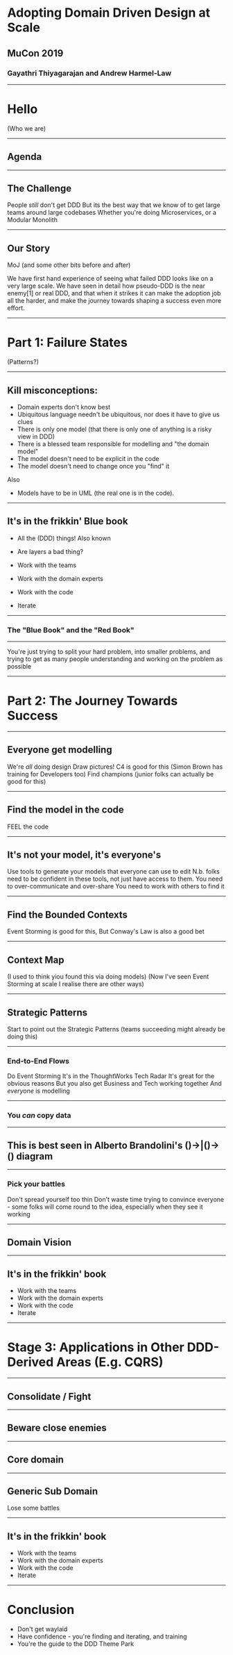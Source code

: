 # Adopting Domain Driven Design at Scale
## MuCon 2019
### Gayathri Thiyagarajan and Andrew Harmel-Law

---

# Hello
(Who we are)

---

## Agenda

---

## The Challenge

People _still_ don't get DDD
But its the best way that we know of to get large teams around large codebases
Whether you're doing Microservices, or a Modular Monolith

---

## Our Story

MoJ (and some other bits before and after)

We have first hand experience of seeing what failed DDD looks like on a very large scale. We have seen in detail how pseudo-DDD is the near enemy[1] or real DDD, and that when it strikes it can make the adoption job all the harder, and make the journey towards shaping a success even more effort.

---

# Part 1: Failure States
(Patterns?)

---

## Kill misconceptions:
* Domain experts don't know best
* Ubiquitous language needn't be ubiquitous, nor does it have to give us clues
* There is only one model (that there is only one of anything is a risky view in DDD)
* There is a blessed team responsible for modelling and "the domain model"
* The model doesn't need to be explicit in the code
* The model doesn't need to change once you "find" it

Also
* Models have to be in UML (the real one is in the code).

---


## It's in the frikkin' Blue book

* All the (DDD) things! Also known
* Are layers a bad thing?

* Work with the teams
* Work with the domain experts
* Work with the code
* Iterate

---

### The "Blue Book" and the "Red Book"

---

You're just trying to split your hard problem, into smaller problems, 
and trying to get as many people understanding and working on the problem as possible

---

# Part 2: The Journey Towards Success

---

## Everyone get modelling

We're _all_ doing design
Draw pictures!
C4 is good for this (Simon Brown has training for Developers too)
Find champions (junior folks can actually be good for this)

---

## Find the model in the code

FEEL the code

---

## It's not your model, it's everyone's

Use tools to generate your models that everyone can use to edit
N.b. folks need to be confident in these tools, not just have access to them.
You need to over-communicate and over-share
You need to work with others to find it

---

## Find the Bounded Contexts

Event Storming is good for this, 
But Conway's Law is also a good bet

---

## Context Map

(I used to think yiou found this via doing models)
(Now I've seen Event Storming at scale I realise there are other ways)

---

## Strategic Patterns

Start to point out the Strategic Patterns (teams succeeding might already be doing this)

---

### End-to-End Flows

Do Event Storming
It's in the ThoughtWorks Tech Radar
It's great for the obvious reasons
But you also get Business and Tech working together
And _everyone_ is modelling

---

### You _can_ copy data

---

## This is best seen in Alberto Brandolini's ()->|()->() diagram

---

### Pick your battles

Don't spread yourself too thin
Don't waste time trying to convince everyone - some folks will come round to the idea, especially when they see it working

---

## Domain Vision

---

## It's in the frikkin' book

* Work with the teams
* Work with the domain experts
* Work with the code
* Iterate

---

# Stage 3: Applications in Other DDD-Derived Areas (E.g. CQRS)

---

## Consolidate / Fight

---

## Beware close enemies

---

## Core domain

---

## Generic Sub Domain
Lose some battles

---

## It's in the frikkin' book

* Work with the teams
* Work with the domain experts
* Work with the code
* Iterate

---

# Conclusion

* Don't get waylaid
* Have confidence - you're finding and iterating, and training
* You're the guide to the DDD Theme Park
